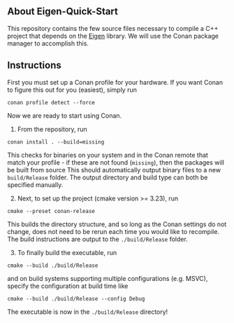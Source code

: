 ## About Eigen-Quick-Start
This repository contains the few source files necessary to compile a C++ project that depends on the [Eigen](https://eigen.tuxfamily.org/index.php?title=Main_Page) library. We will use the Conan package manager to accomplish this.

## Instructions
First you must set up a Conan profile for your hardware. If you want Conan to figure this out for you (easiest), simply run
```
conan profile detect --force
```
Now we are ready to start using Conan.

1.  From the repository, run
```
conan install . --build=missing
```
This checks for binaries on your system and in the Conan remote that match your profile - if these are not found (`missing`), then the packages will be built from source This should automatically output binary files to a new `build/Release` folder. The output directory and build type can both be specified manually.

2.  Next, to set up the project (cmake version >= 3.23), run 
```
cmake --preset conan-release
```
This builds the directory structure, and so long as the Conan settings do not change, does not need to be rerun each time you would like to recompile. The build instructions are output to the `./build/Release` folder.

3. To finally build the executable, run
```
cmake --build ./build/Release
```
and on build systems supporting multiple configurations (e.g. MSVC), specify the configuration at build time like
```
cmake --build ./build/Release --config Debug
```
The executable is now in the `./build/Release` directory!
